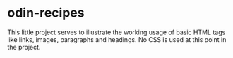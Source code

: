 # odin-recipes

This little project serves to illustrate the working usage of basic HTML tags like links, images, paragraphs and headings.
No CSS is used at this point in the project.
